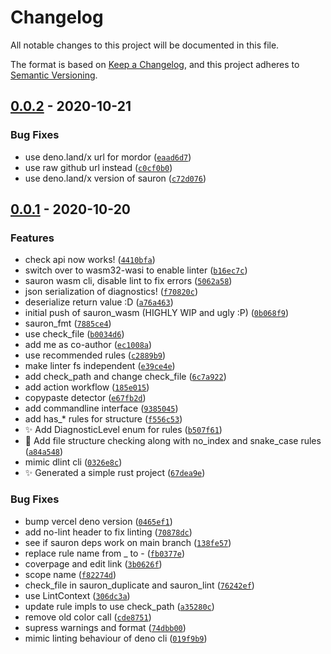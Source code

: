 # Changelog

All notable changes to this project will be documented in this file.

The format is based on [Keep a Changelog],
and this project adheres to [Semantic Versioning].

## [0.0.2] - 2020-10-21

### Bug Fixes

- use deno.land/x url for mordor ([`eaad6d7`])
- use raw github url instead ([`c0cf0b0`])
- use deno.land/x version of sauron ([`c72d076`])

## [0.0.1] - 2020-10-20

### Features

- check api now works! ([`4410bfa`])
- switch over to wasm32-wasi to enable linter ([`b16ec7c`])
- sauron wasm cli, disable lint to fix errors ([`5062a58`])
- json serialization of diagnostics! ([`f70820c`])
- deserialize return value :D ([`a76a463`])
- initial push of sauron_wasm (HIGHLY WIP and ugly :P) ([`0b068f9`])
- sauron_fmt ([`7885ce4`])
- use check_file ([`b0034d6`])
- add me as co-author ([`ec1008a`])
- use recommended rules ([`c2889b9`])
- make linter fs independent ([`e39ce4e`])
- add check_path and change check_file ([`6c7a922`])
- add action workflow ([`185e015`])
- copypaste detector ([`e67fb2d`])
- add commandline interface ([`9385045`])
- add has_* rules for structure ([`f556c53`])
- :sparkles: Add DiagnosticLevel enum for rules ([`b507f61`])
- :beers: Add file structure checking along with no_index and snake_case rules ([`a84a548`])
- mimic dlint cli ([`0326e8c`])
- :sparkles: Generated a simple rust project ([`67dea9e`])

### Bug Fixes

- bump vercel deno version ([`0465ef1`])
- add no-lint header to fix linting ([`70878dc`])
- see if sauron deps work on main branch ([`138fe57`])
- replace rule name from _ to - ([`fb0377e`])
- coverpage and edit link ([`3b0626f`])
- scope name ([`f82274d`])
- check_file in sauron_duplicate and sauron_lint ([`76242ef`])
- use LintContext ([`306dc3a`])
- update rule impls to use check_path ([`a35280c`])
- remove old color call ([`cde8751`])
- supress warnings and format ([`74dbb00`])
- mimic linting behaviour of deno cli ([`019f9b9`])

[keep a changelog]: https://keepachangelog.com/en/1.0.0/
[semantic versioning]: https://semver.org/spec/v2.0.0.html
[0.0.2]: https://github.com/denosaurs/sauron/compare/0.0.1...0.0.2
[`eaad6d7`]: https://github.com/denosaurs/sauron/commit/eaad6d746a0cd3db1dc72ec3a3190ff32611def8
[`c0cf0b0`]: https://github.com/denosaurs/sauron/commit/c0cf0b06fdfd5d431752e3f9036f6537ca1e5aff
[`c72d076`]: https://github.com/denosaurs/sauron/commit/c72d076900b0a0f8b0997795807774a66874a178
[0.0.1]: https://github.com/denosaurs/sauron/compare/0.0.1
[`4410bfa`]: https://github.com/denosaurs/sauron/commit/4410bfa7772c0a0051939d31ed93fefe63ac2794
[`b16ec7c`]: https://github.com/denosaurs/sauron/commit/b16ec7c248fee6b3527bdb7d2c86d287c9cbbc2e
[`5062a58`]: https://github.com/denosaurs/sauron/commit/5062a58c92278de25c714bfb26be9c5e37398fa4
[`f70820c`]: https://github.com/denosaurs/sauron/commit/f70820cc8420ef2079baa0968e30f034d3e6b34d
[`a76a463`]: https://github.com/denosaurs/sauron/commit/a76a4631f4d7ea4ad3498e1c474f9eb141ba084f
[`0b068f9`]: https://github.com/denosaurs/sauron/commit/0b068f9dd8b66334cdd786888aa550489644e87a
[`7885ce4`]: https://github.com/denosaurs/sauron/commit/7885ce442d338e83907ec7615b75310b6cc77e14
[`b0034d6`]: https://github.com/denosaurs/sauron/commit/b0034d6ac753a574d036e8be4daae1f12fe54374
[`ec1008a`]: https://github.com/denosaurs/sauron/commit/ec1008a24d43bb2e1c7b2814f501c0e7c4a43a71
[`c2889b9`]: https://github.com/denosaurs/sauron/commit/c2889b9faaf81dba82742f7eb2125e8e17ac99ae
[`e39ce4e`]: https://github.com/denosaurs/sauron/commit/e39ce4e9395c0341a6e48d8cde42e91764b651af
[`6c7a922`]: https://github.com/denosaurs/sauron/commit/6c7a9221df634e04ae1098452d48ca3be5137f4a
[`185e015`]: https://github.com/denosaurs/sauron/commit/185e01527782adee6ec4c867955e082cca2226e2
[`e67fb2d`]: https://github.com/denosaurs/sauron/commit/e67fb2d338186b9bf8e8eabedd717e07196cd83b
[`9385045`]: https://github.com/denosaurs/sauron/commit/93850457be0afa785b07c68584c419d6551b9f12
[`f556c53`]: https://github.com/denosaurs/sauron/commit/f556c53b3e8266bd9799d20772d11fb5e401e009
[`b507f61`]: https://github.com/denosaurs/sauron/commit/b507f61f1dd9457380636c9a349927412883b4fd
[`a84a548`]: https://github.com/denosaurs/sauron/commit/a84a548ebec94bc3483f73aa07aa4ede4af4dd40
[`0326e8c`]: https://github.com/denosaurs/sauron/commit/0326e8cb61b49aa94f7408e3ed9616aa0a36cd90
[`67dea9e`]: https://github.com/denosaurs/sauron/commit/67dea9ef74e45831b21658ffc5dafc9a28be94f3
[`0465ef1`]: https://github.com/denosaurs/sauron/commit/0465ef179aab6982ca36e35e365dad397ae203e5
[`70878dc`]: https://github.com/denosaurs/sauron/commit/70878dccdb0a7cefd95735317256a73a28dc4856
[`138fe57`]: https://github.com/denosaurs/sauron/commit/138fe57ef7f5d6f1cac100fe71da9ada12512f52
[`fb0377e`]: https://github.com/denosaurs/sauron/commit/fb0377e7caae9e6e77e7e139baafda2e835cf008
[`3b0626f`]: https://github.com/denosaurs/sauron/commit/3b0626f3d24a0a8744e3e8df2e3176b2cb57ae0e
[`f82274d`]: https://github.com/denosaurs/sauron/commit/f82274dae8c7b61e816b423f90431704adaabe23
[`76242ef`]: https://github.com/denosaurs/sauron/commit/76242efaf3d67608de44dcb283bea0d51236ef60
[`306dc3a`]: https://github.com/denosaurs/sauron/commit/306dc3a4752c82caa1f9f652a64e356834cc11a1
[`a35280c`]: https://github.com/denosaurs/sauron/commit/a35280c9ca0e464fe8522ac6da901219436fd7d2
[`cde8751`]: https://github.com/denosaurs/sauron/commit/cde87513dc76db4083c18218833c83c213f01b8c
[`74dbb00`]: https://github.com/denosaurs/sauron/commit/74dbb002f027e82ce4cd29110cbdffc2faee01d3
[`019f9b9`]: https://github.com/denosaurs/sauron/commit/019f9b9ad25bcf74a727d1febd8134ce03d1934e
